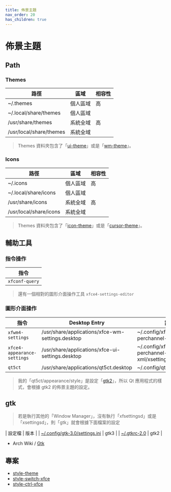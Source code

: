 ```yaml
---
title: 佈景主題
nav_order: 20
has_children: true
---
```



# 佈景主題


## Path

### Themes

| 路徑 | 區域 | 相容性 |
| --- | --- | --- |
| ~/.themes | 個人區域 | 高 |
| ~/.local/share/themes | 個人區域 | |
| /usr/share/themes | 系統全域 | 高 |
| /usr/local/share/themes | 系統全域 |  |

> Themes 資料夾包含了「[ui-theme](theme/theme/ui-theme)」或是「[wm-theme](theme/theme/wm-theme)」。

### Icons

| 路徑 | 區域 | 相容性 |
| --- | --- | --- |
| ~/.icons | 個人區域 | 高 |
| ~/.local/share/icons | 個人區域 | |
| /usr/share/icons | 系統全域 | 高 |
| /usr/local/share/icons | 系統全域 | |

> Themes 資料夾包含了「[icon-theme](theme/icon/icon-theme)」或是「[cursor-theme](theme/icon/cursor-theme)」。


## 輔助工具

### 指令操作

| 指令 |
| --- |
| `xfconf-query` |

> 還有一個相對的圖形介面操作工具 `xfce4-settings-editor`

### 圖形介面操作

| 指令 | Desktop Entry | 設定檔 |
| --- | --- | --- |
| `xfwm4-settings` | /usr/share/applications/xfce-wm-settings.desktop | ~/.config/xfce4/xfconf/xfce-perchannel-xml/xfwm4.xml |
| `xfce4-appearance-settings` | /usr/share/applications/xfce-ui-settings.desktop | ~/.config/xfce4/xfconf/xfce-perchannel-xml/xsettings.xml |
| `qt5ct` | /usr/share/applications/qt5ct.desktop | ~/.config/qt5ct/qt5ct.conf |

> 我的「qt5ct/appearance/style」是設定「[gtk2](https://github.com/samwhelp/note-about-manjaro/blob/gh-pages/_demo/adjustment/full/xfce/config/qt5ct/qt5ct.conf#L5)」，所以 Qt 應用程式的樣式，會根據 gtk2 的佈景主題的設定。


## gtk

> 若是執行其他的「Window Manager」，沒有執行「xfsettingsd」或是「xsettingsd」，則「gtk」就會根據下面檔案的設定

| 設定檔 | 版本 |
| [~/.config/gtk-3.0/settings.ini](https://github.com/samwhelp/note-about-manjaro/blob/gh-pages/_demo/adjustment/full/xfce/config/gtk3/settings.ini) | gtk3 |
| [~/.gtkrc-2.0](https://github.com/samwhelp/note-about-manjaro/blob/gh-pages/_demo/adjustment/full/xfce/config/gtk2/.gtkrc-2.0) | gtk2 |

* Arch Wiki / [Gtk](https://wiki.archlinux.org/title/GTK#Configuration)


## 專案

* [style-theme](https://github.com/samwhelp/note-about-manjaro/tree/gh-pages/_demo/project/style-xfce/style-theme)
* [style-switch-xfce](https://samwhelp.github.io/note-about-manjaro/read/project/style-xfce/style-switch-xfce)
* [style-ctrl-xfce](https://samwhelp.github.io/note-about-manjaro/read/project/style-xfce/style-ctrl-xfce)
